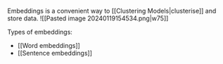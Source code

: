Embeddings is a convenient way to [[Clustering Models|clusterise]] and store data.
![[Pasted image 20240119154534.png|w75]]

Types of embeddings:
- [[Word embeddings]]
- [[Sentence embeddings]]